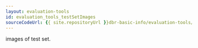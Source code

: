 ```yaml
---
layout: evaluation-tools
id: evaluation_tools_testSetImages
sourceCodeUrl: {{ site.repositoryUrl }}dbr-basic-info/evaluation-tools/test-set-images/index.md
---
```


images of test set.
